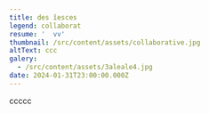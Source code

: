 ```yaml
---
title: des îesces
legend: collaborat
resume: '  vv'
thumbnail: /src/content/assets/collaborative.jpg
altText: ccc
galery:
  - /src/content/assets/3aleale4.jpg
date: 2024-01-31T23:00:00.000Z
---
```


ccccc
